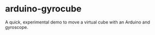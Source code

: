 arduino-gyrocube
================

A quick, experimental demo to move a virtual cube with an Arduino and gyroscope.
